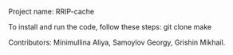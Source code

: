 Project name: RRIP-cache

To install and run the code, follow these steps:
git clone
make

Contributors: Minimullina Aliya, Samoylov Georgy, Grishin Mikhail.
